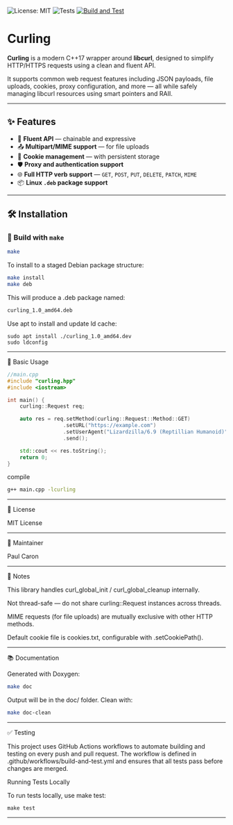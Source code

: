 ![License: MIT](https://img.shields.io/badge/License-MIT-brightgreen.svg)
![Tests](https://img.shields.io/badge/tests-passing-brightgreen)
[![Build and Test](https://github.com/paul-caron/curling/actions/workflows/build-and-test.yml/badge.svg)](https://github.com/paul-caron/curling/actions/workflows/build-and-test.yml)

# Curling

**Curling** is a modern C++17 wrapper around **libcurl**, designed to simplify HTTP/HTTPS requests using a clean and fluent API.

It supports common web request features including JSON payloads, file uploads, cookies, proxy configuration, and more — all while safely managing libcurl resources using smart pointers and RAII.

---

## ✨ Features

- 🔁 **Fluent API** — chainable and expressive
- 📤 **Multipart/MIME support** — for file uploads
- 🍪 **Cookie management** — with persistent storage
- 🛡 **Proxy and authentication support**
- 🌐 **Full HTTP verb support** — `GET`, `POST`, `PUT`, `DELETE`, `PATCH`, `MIME`
- 📦 **Linux `.deb` package support**

---

## 🛠 Installation

### 🔧 Build with `make`

```bash
make
```

To install to a staged Debian package structure:

```bash
make install
make deb
```
This will produce a .deb package named:

```bash
curling_1.0_amd64.deb
```

Use apt to install and update ld cache:
```
sudo apt install ./curling_1.0_amd64.dev
sudo ldconfig
```

---

🚀 Basic Usage

```cpp
//main.cpp
#include "curling.hpp"
#include <iostream>

int main() {
    curling::Request req;

    auto res = req.setMethod(curling::Request::Method::GET)
                  .setURL("https://example.com")
                  .setUserAgent("Lizardzilla/6.9 (Reptillian Humanoid)")
                  .send();

    std::cout << res.toString();
    return 0;
}
```
compile
```bash
g++ main.cpp -lcurling
```

---

📄 License

MIT License




---

👤 Maintainer

Paul Caron


---

📌 Notes

This library handles curl_global_init / curl_global_cleanup internally.

Not thread-safe — do not share curling::Request instances across threads.

MIME requests (for file uploads) are mutually exclusive with other HTTP methods.

Default cookie file is cookies.txt, configurable with .setCookiePath().



---

📚 Documentation

Generated with Doxygen:
```bash
make doc
```
Output will be in the doc/ folder. Clean with:
```bash
make doc-clean
```

---

✅ Testing

This project uses GitHub Actions workflows to automate building and testing on every push and pull request. The workflow is defined in .github/workflows/build-and-test.yml and ensures that all tests pass before changes are merged.

Running Tests Locally

To run tests locally, use make test:
```
make test
```

---
